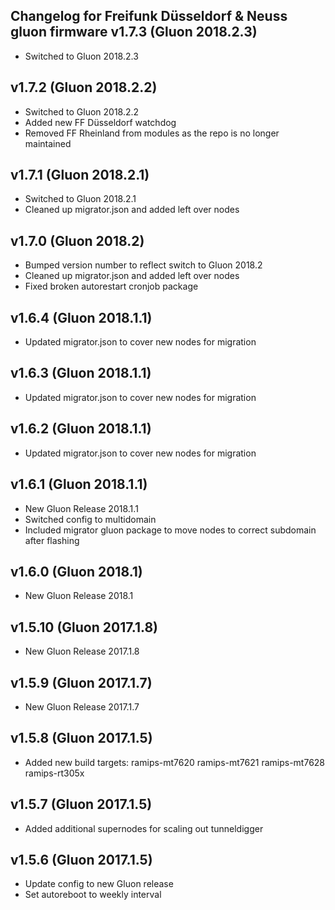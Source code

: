 Changelog for Freifunk Düsseldorf & Neuss gluon firmware
v1.7.3 (Gluon 2018.2.3)
--------------------------------
- Switched to Gluon 2018.2.3

v1.7.2 (Gluon 2018.2.2)
--------------------------------
- Switched to Gluon 2018.2.2
- Added new FF Düsseldorf watchdog
- Removed FF Rheinland from modules as the repo is no longer maintained

v1.7.1 (Gluon 2018.2.1)
--------------------------------
- Switched to Gluon 2018.2.1
- Cleaned up migrator.json and added left over nodes

v1.7.0 (Gluon 2018.2)
--------------------------------
- Bumped version number to reflect switch to Gluon 2018.2
- Cleaned up migrator.json and added left over nodes
- Fixed broken autorestart cronjob package

v1.6.4 (Gluon 2018.1.1)
--------------------------------
- Updated migrator.json to cover new nodes for migration

v1.6.3 (Gluon 2018.1.1)
--------------------------------
- Updated migrator.json to cover new nodes for migration

v1.6.2 (Gluon 2018.1.1)
--------------------------------
- Updated migrator.json to cover new nodes for migration

v1.6.1 (Gluon 2018.1.1)
--------------------------------
- New Gluon Release 2018.1.1
- Switched config to multidomain
- Included migrator gluon package to move nodes to correct subdomain after flashing

v1.6.0 (Gluon 2018.1)
--------------------------------
- New Gluon Release 2018.1

v1.5.10 (Gluon 2017.1.8)
--------------------------------
- New Gluon Release 2017.1.8

v1.5.9 (Gluon 2017.1.7)
--------------------------------
- New Gluon Release 2017.1.7

v1.5.8 (Gluon 2017.1.5)
--------------------------------
- Added new build targets:
    ramips-mt7620
    ramips-mt7621
    ramips-mt7628
    ramips-rt305x

v1.5.7 (Gluon 2017.1.5)
--------------------------------
- Added additional supernodes for scaling out tunneldigger

v1.5.6 (Gluon 2017.1.5)
--------------------------------
- Update config to new Gluon release
- Set autoreboot to weekly interval

